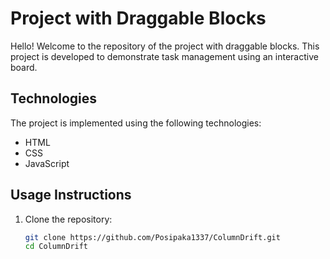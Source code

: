 # Project with Draggable Blocks

Hello! Welcome to the repository of the project with draggable blocks. This project is developed to demonstrate task management using an interactive board.

## Technologies

The project is implemented using the following technologies:

- HTML
- CSS
- JavaScript

## Usage Instructions

1. Clone the repository:
   ```bash
   git clone https://github.com/Posipaka1337/ColumnDrift.git
   cd ColumnDrift
